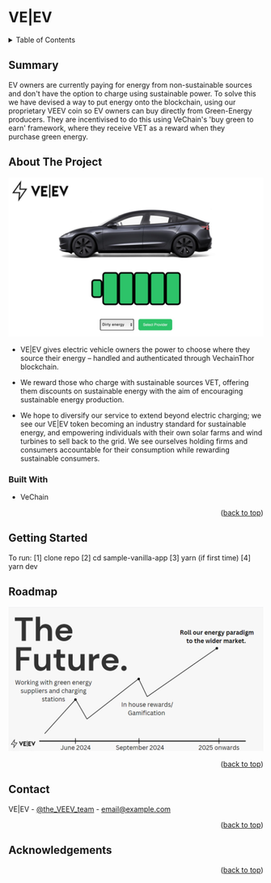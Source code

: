 # VE|EV
<!-- ADD LOGO
<div align="center">
  <a href="https://github.com/TomSmail/easy-a-cambridge">
    <img src="sample-vanilla-app/assets/images/VEEV-logo.png" alt="Logo" width="400">
  </a>
</div>
-->

<!-- TABLE OF CONTENTS -->
<details>
  <summary>Table of Contents</summary>
  <ol>
    <li><a href="#summary">Summary</a></li>
    <li><a href="#about-the-project">About The Project</a></li>
    <!--<li>
      <a href="#getting-started">Getting Started</a>
      <ul>
        <li><a href="#prerequisites">Prerequisites</a></li>
        <li><a href="#installation">Installation</a></li>
      </ul>
    </li>-->
    <li><a href="#roadmap">Roadmap</a></li>
    <li><a href="#contact">Contact</a></li>
    <li><a href="#acknowledgments">Acknowledgments</a></li>
  </ol>
</details>

## Summary
EV owners are currently paying for energy from non-sustainable sources and don't have the option to charge using sustainable power. To solve this we have devised a way to put energy onto the blockchain, using our proprietary VEEV coin so EV owners can buy directly from Green-Energy producers. They are incentivised to do this using VeChain's 'buy green to earn' framework, where they receive VET as a reward when they purchase green energy.

## About The Project
<!-- ADD HOMESCREEN  -->

<div align="center">
  <a href="https://github.com/TomSmail/easy-a-cambridge">
    <img src="sample-vanilla-app/assets/images/homepage.jpg" alt="Homescreen" width="700">
  </a>
</div>



* VE|EV gives electric vehicle owners the power to choose where they source their energy – handled and authenticated through VechainThor blockchain.

* We reward those who charge with sustainable sources VET, offering them discounts on sustainable energy with the aim of encouraging sustainable energy production.

* We hope to diversify our service to extend beyond electric charging; we see our VE|EV token becoming an industry standard for sustainable energy, and empowering individuals with their own solar farms and wind turbines to sell back to the grid. We see ourselves holding firms and consumers accountable for their consumption while rewarding sustainable consumers.

### Built With
* VeChain

<p align="right">(<a href="#readme-top">back to top</a>)</p>

## Getting Started

To run: [1] clone repo [2] cd sample-vanilla-app [3] yarn (if first time) [4] yarn dev
<!--
### Prerequisites

List things you need to use the software and how to install them.
* npm
  ```sh
  npm install npm@latest -g
  ```

### Installation

_Instruct audience on installing and setting up app._
<!--


<p align="right">(<a href="#readme-top">back to top</a>)</p>
-->

## Roadmap 
<div align="center">
  <a href="https://github.com/TomSmail/easy-a-cambridge">
    <img src="sample-vanilla-app/assets/images/vechain-roadmap.png" alt="Roadmap" width="700">
  </a>
</div>

<p align="right">(<a href="#readme-top">back to top</a>)</p>

## Contact
VE|EV - [@the_VEEV_team](https://twitter.com/the_VEEV_team) - email@example.com
<p align="right">(<a href="#readme-top">back to top</a>)</p>

## Acknowledgements
<p align="right">(<a href="#readme-top">back to top</a>)</p>


<!-- MARKDOWN LINKS & IMAGES js, vechain sdk,
[homepage-screenshot]: sample-vanilla-app/assets/images/homepage.jpg
-->
